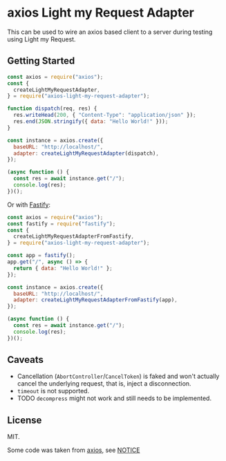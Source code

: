 # axios Light my Request Adapter

This can be used to wire an axios based client to a server during testing using Light my Request.

## Getting Started

```js
const axios = require("axios");
const {
  createLightMyRequestAdapter,
} = require("axios-light-my-request-adapter");

function dispatch(req, res) {
  res.writeHead(200, { "Content-Type": "application/json" });
  res.end(JSON.stringify({ data: "Hello World!" }));
}

const instance = axios.create({
  baseURL: "http://localhost/",
  adapter: createLightMyRequestAdapter(dispatch),
});

(async function () {
  const res = await instance.get("/");
  console.log(res);
})();
```

Or with [Fastify](https://www.fastify.io/):
```js
const axios = require("axios");
const fastify = require("fastify");
const {
  createLightMyRequestAdapterFromFastify,
} = require("axios-light-my-request-adapter");

const app = fastify();
app.get("/", async () => {
  return { data: "Hello World!" };
});

const instance = axios.create({
  baseURL: "http://localhost/",
  adapter: createLightMyRequestAdapterFromFastify(app),
});

(async function () {
  const res = await instance.get("/");
  console.log(res);
})();
```

## Caveats
* Cancellation (`AbortController`/`CancelToken`) is faked and won't actually cancel the underlying
  request, that is, inject a disconnection.
* `timeout` is not supported.
* TODO `decompress` might not work and still needs to be implemented.

## License
MIT.

Some code was taken from [axios](https://github.com/axios/axios), see [NOTICE](NOTICE)
